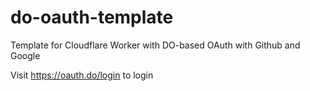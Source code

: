 # do-oauth-template
Template for Cloudflare Worker with DO-based OAuth with Github and Google


Visit <https://oauth.do/login> to login
